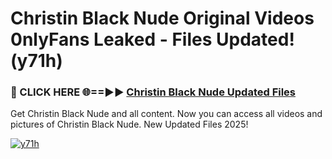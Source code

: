 # Christin Black Nude Original Videos 0nlyFans Leaked - Files Updated! (y71h)

<h3>🔴 CLICK HERE 🌐==►► <a href="https://tinyurl.com/yrmya6cz" rel="nofollow">Christin Black Nude Updated Files</a></h3>

Get Christin Black Nude and all content. Now you can access all videos and pictures of Christin Black Nude. New Updated Files 2025!

[![y71h](https://i.imgur.com/FMdXYCs.gif)](https://tinyurl.com/yrmya6cz)
